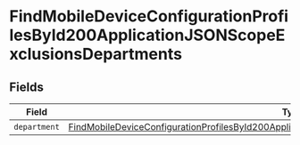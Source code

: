 # FindMobileDeviceConfigurationProfilesById200ApplicationJSONScopeExclusionsDepartments


## Fields

| Field                                                                                                                                                                                                                         | Type                                                                                                                                                                                                                          | Required                                                                                                                                                                                                                      | Description                                                                                                                                                                                                                   |
| ----------------------------------------------------------------------------------------------------------------------------------------------------------------------------------------------------------------------------- | ----------------------------------------------------------------------------------------------------------------------------------------------------------------------------------------------------------------------------- | ----------------------------------------------------------------------------------------------------------------------------------------------------------------------------------------------------------------------------- | ----------------------------------------------------------------------------------------------------------------------------------------------------------------------------------------------------------------------------- |
| `department`                                                                                                                                                                                                                  | [FindMobileDeviceConfigurationProfilesById200ApplicationJSONScopeExclusionsDepartmentsDepartment](../../models/operations/findmobiledeviceconfigurationprofilesbyid200applicationjsonscopeexclusionsdepartmentsdepartment.md) | :heavy_minus_sign:                                                                                                                                                                                                            | N/A                                                                                                                                                                                                                           |
